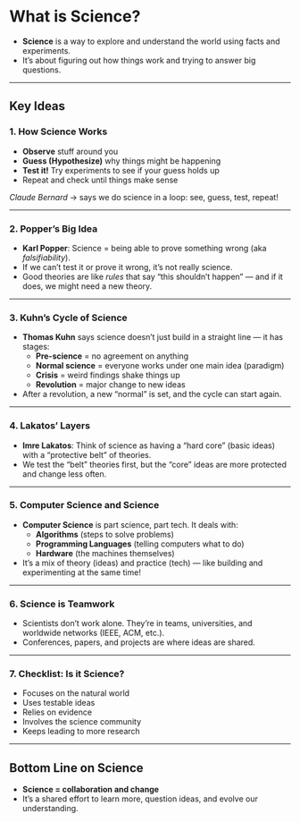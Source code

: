 # What is Science?
- **Science** is a way to explore and understand the world using facts and experiments.
- It’s about figuring out how things work and trying to answer big questions.

---

## Key Ideas

### 1. How Science Works
   - **Observe** stuff around you  
   - **Guess (Hypothesize)** why things might be happening  
   - **Test it!** Try experiments to see if your guess holds up  
   - Repeat and check until things make sense  

   *Claude Bernard* → says we do science in a loop: see, guess, test, repeat!

---

### 2. Popper’s Big Idea
   - **Karl Popper**: Science = being able to prove something wrong (aka *falsifiability*).
   - If we can’t test it or prove it wrong, it’s not really science.
   - Good theories are like *rules* that say “this shouldn’t happen” — and if it does, we might need a new theory.

---

### 3. Kuhn’s Cycle of Science
   - **Thomas Kuhn** says science doesn’t just build in a straight line — it has stages:
     - **Pre-science** = no agreement on anything
     - **Normal science** = everyone works under one main idea (paradigm)
     - **Crisis** = weird findings shake things up
     - **Revolution** = major change to new ideas
   - After a revolution, a new “normal” is set, and the cycle can start again.

---

### 4. Lakatos’ Layers
   - **Imre Lakatos**: Think of science as having a “hard core” (basic ideas) with a “protective belt” of theories.
   - We test the “belt” theories first, but the “core” ideas are more protected and change less often.

---

### 5. Computer Science and Science
   - **Computer Science** is part science, part tech. It deals with:
     - **Algorithms** (steps to solve problems)
     - **Programming Languages** (telling computers what to do)
     - **Hardware** (the machines themselves)
   - It’s a mix of theory (ideas) and practice (tech) — like building and experimenting at the same time!

---

### 6. Science is Teamwork
   - Scientists don’t work alone. They’re in teams, universities, and worldwide networks (IEEE, ACM, etc.).
   - Conferences, papers, and projects are where ideas are shared.

---

### 7. Checklist: Is it Science?
   - Focuses on the natural world  
   - Uses testable ideas  
   - Relies on evidence  
   - Involves the science community  
   - Keeps leading to more research  

---

## Bottom Line on Science
- **Science = collaboration and change**  
- It’s a shared effort to learn more, question ideas, and evolve our understanding.

